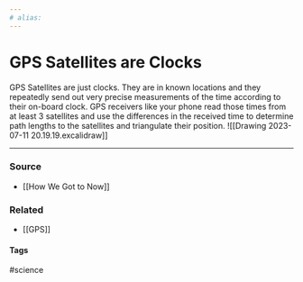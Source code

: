 ```yaml
---
# alias:
---
```


# GPS Satellites are Clocks
GPS Satellites are just clocks. They are in known locations and they repeatedly send out very precise measurements of the time according to their on-board clock. GPS receivers like your phone read those times from at least 3 satellites and use the differences in the received time to determine path lengths to the satellites and triangulate their position. 
![[Drawing 2023-07-11 20.19.19.excalidraw]]

---
### Source
- [[How We Got to Now]]

### Related
- [[GPS]]

#### Tags
#science 